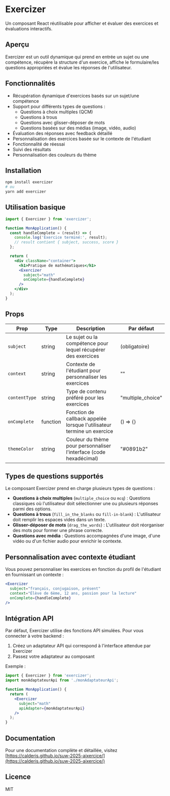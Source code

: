 # Exercizer

Un composant React réutilisable pour afficher et évaluer des exercices et évaluations interactifs.

## Aperçu

Exercizer est un outil dynamique qui prend en entrée un sujet ou une compétence, récupère la structure d'un exercice, affiche le formulaire/les questions appropriées et évalue les réponses de l'utilisateur.

## Fonctionnalités

- Récupération dynamique d'exercices basés sur un sujet/une compétence
- Support pour différents types de questions :
  - Questions à choix multiples (QCM)
  - Questions à trous
  - Questions avec glisser-déposer de mots
  - Questions basées sur des médias (image, vidéo, audio)
- Évaluation des réponses avec feedback détaillé
- Personnalisation des exercices basée sur le contexte de l'étudiant
- Fonctionnalité de réessai
- Suivi des résultats
- Personnalisation des couleurs du thème

## Installation

```bash
npm install exercizer
# ou
yarn add exercizer
```

## Utilisation basique

```jsx
import { Exercizer } from 'exercizer';

function MonApplication() {
  const handleComplete = (result) => {
    console.log('Exercice terminé:', result);
    // result contient { subject, success, score }
  };

  return (
    <div className="container">
      <h1>Pratique de mathématiques</h1>
      <Exercizer 
        subject="math" 
        onComplete={handleComplete}
      />
    </div>
  );
}
```

## Props

| Prop | Type | Description | Par défaut |
|------|------|-------------|------------|
| `subject` | string | Le sujet ou la compétence pour lequel récupérer des exercices | (obligatoire) |
| `context` | string | Contexte de l'étudiant pour personnaliser les exercices | "" |
| `contentType` | string | Type de contenu préféré pour les exercices | "multiple_choice" |
| `onComplete` | function | Fonction de callback appelée lorsque l'utilisateur termine un exercice | () => {} |
| `themeColor` | string | Couleur du thème pour personnaliser l'interface (code hexadécimal) | "#0891b2" |

## Types de questions supportés

Le composant Exercizer prend en charge plusieurs types de questions :

- **Questions à choix multiples** (`multiple_choice` ou `mcq`) : Questions classiques où l'utilisateur doit sélectionner une ou plusieurs réponses parmi des options.
- **Questions à trous** (`fill_in_the_blanks` ou `fill-in-blank`) : L'utilisateur doit remplir les espaces vides dans un texte.
- **Glisser-déposer de mots** (`drag_the_words`) : L'utilisateur doit réorganiser des mots pour former une phrase correcte.
- **Questions avec média** : Questions accompagnées d'une image, d'une vidéo ou d'un fichier audio pour enrichir le contexte.

## Personnalisation avec contexte étudiant

Vous pouvez personnaliser les exercices en fonction du profil de l'étudiant en fournissant un contexte :

```jsx
<Exercizer 
  subject="français, conjugaison, présent"
  context="Élève de 6ème, 12 ans, passion pour la lecture"
  onComplete={handleComplete}
/>
```

## Intégration API

Par défaut, Exercizer utilise des fonctions API simulées. Pour vous connecter à votre backend :

1. Créez un adaptateur API qui correspond à l'interface attendue par Exercizer
2. Passez votre adaptateur au composant

Exemple :

```jsx
import { Exercizer } from 'exercizer';
import monAdaptateurApi from './monAdaptateurApi';

function MonApplication() {
  return (
    <Exercizer 
      subject="math" 
      apiAdapter={monAdaptateurApi}
    />
  );
}
```

## Documentation

Pour une documentation complète et détaillée, visitez [https://calderis.github.io/suw-2025-aixercice/](https://calderis.github.io/suw-2025-aixercice/)

## Licence

MIT
